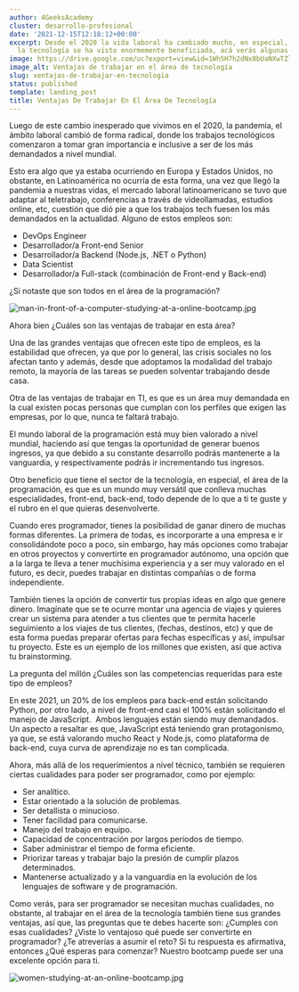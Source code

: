 ```yaml
---
author: 4GeeksAcademy
cluster: desarrollo-profesional
date: '2021-12-15T12:18:12+00:00'
excerpt: Desde el 2020 la vida laboral ha cambiado mucho, en especial, el área de
  la tecnología se ha visto enormemente beneficiada, acá verás algunas razones.
image: https://drive.google.com/uc?export=view&id=1Wh5H7h2dNx8bUaNXwTZlAm1xN2LBps1n
image_alt: Ventajas de trabajar en el área de tecnología
slug: ventajas-de-trabajar-en-tecnologia
status: published
template: landing_post
title: Ventajas De Trabajar En El Área De Tecnología
---
```

Luego de este cambio inesperado que vivimos en el 2020, la pandemia, el ámbito laboral cambió de forma radical, donde los trabajos tecnológicos comenzaron a tomar gran importancia e inclusive a ser de los más demandados a nivel mundial.

Esto era algo que ya estaba ocurriendo en Europa y Estados Unidos, no obstante, en Latinoamérica no ocurría de esta forma, una vez que llegó la pandemia a nuestras vidas, el mercado laboral latinoamericano se tuvo que adaptar al teletrabajo, conferencias a través de videollamadas, estudios online, etc, cuestión que dió pie a que los trabajos tech fuesen los más demandados en la actualidad. Alguno de estos empleos son:

- DevOps Engineer
- Desarrollador/a Front-end Senior
- Desarrollador/a Backend (Node.js, .NET o Python)
- Data Scientist
- Desarrollador/a Full-stack (combinación de Front-end y Back-end)

¿Si notaste que son todos en el área de la programación?

![man-in-front-of-a-computer-studying-at-a-online-bootcamp.jpg](https://storage.googleapis.com/media-breathecode/cec02b8c101131c1388a9938bf015e48019693379014c05a265c409573bfc8bb)

Ahora bien ¿Cuáles son las ventajas de trabajar en esta área?

Una de las grandes ventajas que ofrecen este tipo de empleos, es la estabilidad que ofrecen, ya que por lo general, las crisis sociales no los afectan tanto y además, desde que adoptamos la modalidad del trabajo remoto, la mayoría de las tareas se pueden solventar trabajando desde casa.

Otra de las ventajas de trabajar en TI, es que es un área muy demandada en la cual existen pocas personas que cumplan con los perfiles que exigen las empresas, por lo que, nunca te faltará trabajo.

El mundo laboral de la programación está muy bien valorado a nivel mundial, haciendo así que tengas la oportunidad de generar buenos ingresos, ya que debido a su constante desarrollo podrás mantenerte a la vanguardia, y respectivamente podrás ir incrementando tus ingresos.

Otro beneficio que tiene el sector de la tecnología, en especial, el área de la programación, es que es un mundo muy versátil que conlleva muchas especialidades, front-end, back-end, todo depende de lo que a ti te guste y el rubro en el que quieras desenvolverte.

Cuando eres programador, tienes la posibilidad de ganar dinero de muchas formas diferentes. La primera de todas, es incorporarte a una empresa e ir consolidándote poco a poco, sin embargo, hay más opciones como trabajar en otros proyectos y convertirte en programador autónomo, una opción que a la larga te lleva a tener muchísima experiencia y a ser muy valorado en el futuro, es decir, puedes trabajar en distintas compañías o de forma independiente.

También tienes la opción de convertir tus propias ideas en algo que genere dinero. Imagínate que se te ocurre montar una agencia de viajes y quieres crear un sistema para atender a tus clientes que te permita hacerle seguimiento a los viajes de tus clientes, (fechas, destinos, etc) y que de esta forma puedas preparar ofertas para fechas específicas y así, impulsar tu proyecto. Este es un ejemplo de los millones que existen, así que activa tu brainstorming.

La pregunta del millón ¿Cuáles son las competencias requeridas para este tipo de empleos?

En este 2021, un 20% de los empleos para back-end están solicitando Python, por otro lado, a nivel de front-end casi el 100% están solicitando el manejo de JavaScript.  Ambos lenguajes están siendo muy demandados. Un aspecto a resaltar es que, JavaScript está teniendo gran protagonismo, ya que, se está valorando mucho React y Node.js, como plataforma de back-end, cuya curva de aprendizaje no es tan complicada.

Ahora, más allá de los requerimientos a nivel técnico, también se requieren ciertas cualidades para poder ser programador, como por ejemplo:

- Ser analítico.
- Estar orientado a la solución de problemas.
- Ser detallista o minucioso.
- Tener facilidad para comunicarse.
- Manejo del trabajo en equipo.
- Capacidad de concentración por largos períodos de tiempo.
- Saber administrar el tiempo de forma eficiente.
- Priorizar tareas y trabajar bajo la presión de cumplir plazos determinados.
- Mantenerse actualizado y a la vanguardia en la evolución de los lenguajes de software y de programación.

Como verás, para ser programador se necesitan muchas cualidades, no obstante, al trabajar en el área de la tecnología también tiene sus grandes ventajas, así que, las preguntas que te debes hacerte son: ¿Cumples con esas cualidades? ¿Viste lo ventajoso qué puede ser convertirte en programador? ¿Te atreverías a asumir el reto? Si tu respuesta es afirmativa, entonces ¿Qué esperas para comenzar? Nuestro bootcamp puede ser una excelente opción para ti.

<call-to-action button_text="Ver programa" button_link="/es/curso-de-programacion-desde-cero" background="rgba(0, 151, 205, 0.15)" title="Impulsa tu carrera, gracias a la programación" text="Te invitamos a impulsa tu carrera, aprendiendo a programar con nuestro Programa Full Stack Developer."></call-to-action>


![women-studying-at-an-online-bootcamp.jpg](https://storage.googleapis.com/media-breathecode/a299e3797b1e2a13894151239dc16a4445a351644dadeec436dd232f1dc7cd52)